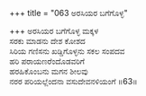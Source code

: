 +++
title = "063 ಅರಸಿಯರ ಬಗೆಗೊಳ್ಳ"

+++
ಅರಸಿಯರ ಬಗೆಗೊಳ್ಳ ಮಕ್ಕಳ  
ಸರಕು ಮಾಡನು ದೇಶ ಕೋಶದ  
ಸಿರಿಯ ಗಣಿಸನು ಖಡ್ಡಿಗೊಳ್ಳನು ಸಕಲ ಸಂಪದವ  
ಹರಿ ಪರಾಯಣರೆಂದೊಡವರಿಗೆ  
ಹರಹಿಕೊಂಬನು ಮಗನ ಶೀಲವು  
ನರರ ಪರಿಯಲ್ಲೆಂದನಾ ವಸುದೇವನಳಿಯಂಗೆ       ॥63॥